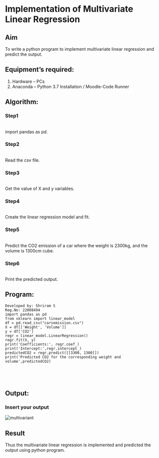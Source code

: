 # Implementation of Multivariate Linear Regression
## Aim
To write a python program to implement multivariate linear regression and predict the output.
## Equipment’s required:
1.	Hardware – PCs
2.	Anaconda – Python 3.7 Installation / Moodle-Code Runner
## Algorithm:
### Step1
<br>import pandas as pd.

### Step2
<br>Read the csv file.

### Step3
<br>Get the value of X and y variables.

### Step4
<br>Create the linear regression model and fit.

### Step5
<br>Predict the CO2 emission of a car where the weight is 2300kg, and the volume is 1300cm cube.

### Step6
<br>Print the predicted output.

## Program:
```
Developed by: Shriram S
Reg.No: 22008494
import pandas as pd
from sklearn import linear_model
df = pd.read_csv("carsemission.csv")
X = df[['Weight', 'Volume']]
y = df['CO2']
regr = linear_model.LinearRegression()
regr.fit(X, y)
print('Coefficients:', regr.coef_)
print('Intercept:',regr.intercept_)
predictedCO2 = regr.predict([[3300, 1300]])
print('Predicted CO2 for the corresponding weight and volume',predictedCO2)





```
## Output:

### Insert your output

![multivariant](https://user-images.githubusercontent.com/117991122/214881074-0885915e-d842-4526-8070-f84286a85566.jpg)



## Result
Thus the multivariate linear regression is implemented and predicted the output using python program.
